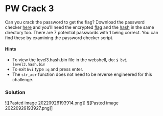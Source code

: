 # PW Crack 3
Can you crack the password to get the flag? Download the password checker [here](https://artifacts.picoctf.net/c/24/level3.py) and you'll need the encrypted [flag](https://artifacts.picoctf.net/c/24/level3.flag.txt.enc) and the [hash](https://artifacts.picoctf.net/c/24/level3.hash.bin) in the same directory too. There are 7 potential passwords with 1 being correct. You can find these by examining the password checker script.

#### Hints
- To view the level3.hash.bin file in the webshell, do: `$ bvi level3.hash.bin`
- To exit `bvi` type `:q` and press enter.
- The `str_xor` function does not need to be reverse engineered for this challenge.

### Solution
![[Pasted image 20220926193914.png]]
![[Pasted image 20220926193927.png]]
